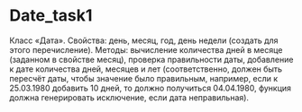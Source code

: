 # Date_task1

Класс «Дата».
Свойства: день, месяц, год, день недели (создать для этого перечисление).
Методы: вычисление количества дней в месяце (заданном в свойстве месяц), проверка правильности даты, добавление к дате количества дней, 
месяцев и лет (соответственно, должен быть пересчёт даты, чтобы значение было правильным, например, если к 25.03.1980 добавить 10 дней, то 
должно получиться 04.04.1980, функция должна генерировать исключение, если дата неправильная).